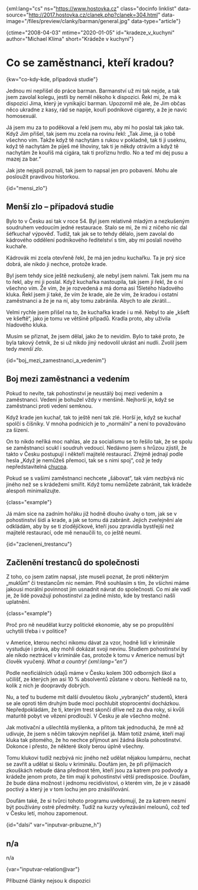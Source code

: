 
{xml:lang="cs" ns="https://www.hostovka.cz" class="docinfo linklist" data-source="http://2017.hostovka.cz/clanek.php?clanek=304.html" data-image="/files/preview/clanky/barman/general.jpg" data-type="article"}

{ctime="2008-04-03" mtime="2020-01-05" id="kradeze\_v\_kuchyni" author="Michael Klíma" short="Krádeže v kuchyni"}

# Co se zaměstnanci, kteří kradou?

<!-- generated attribute kw by user_udpatekw.sh on 2020-05-12, do not edit -->

{kw="co-kdy-kde, případová studie"}

Jednou mi nepřišel do práce barman. Barmanství už mi tak nejde, a tak jsem zavolal kolegu, jestli by neměl někoho k dispozici. Řekl mi, že má k dispozici Jima, který je vynikající barman. Upozornil mě ale, že Jim občas něco ukradne z kasy, rád se napije, kouří podnikové cigarety, a že je navíc homosexuál.

Já jsem mu za to poděkoval a řekl jsem mu, aby mi ho poslal tak jako tak. Když Jim přišel, tak jsem mu zcela na rovinu řekl: „Tak Jime, já o tobě všechno vím. Takže když tě nachytám s rukou v pokladně, tak ti ji useknu, když tě nachytám že piješ mé lihoviny, tak ti je někdy otrávím a když tě nachytám že kouříš má cigára, tak ti proříznu hrdlo. No a teď mi dej pusu a mazej za bar.“

Jak jste nejspíš poznali, tak jsem to napsal jen pro pobavení. Mohu ale posloužit pravdivou historkou.

{id="mensi_zlo"}

## Menší zlo – případová studie

Bylo to v Česku asi tak v roce 54. Byl jsem relativně mladým a nezkušeným soudruhem vedoucím jedné restaurace. Stalo se mi, že mi z ničeho nic dal šéfkuchař výpověď. Tudíž, tak jak se to tehdy dělalo, jsem zavolal do kádrového oddělení podnikového ředitelství s tím, aby mi poslali nového kuchaře.

Kádrovák mi zcela otevřeně řekl, že má jen jednu kuchařku. Ta je prý sice dobrá, ale nikdo ji nechce, protože krade.

Byl jsem tehdy sice ještě nezkušený, ale nebyl jsem naivní. Tak jsem mu na to řekl, aby mi ji poslal. Když kuchařka nastoupila, tak jsem jí řekl, že o ní všechno vím. Že vím, že je rozvedená a má doma asi 15letého hladového kluka. Řekl jsem jí také, že vím že krade, ale že vím, že kradou i ostatní zaměstnanci a že je na ní, aby tomu zabránila. Abych to ale zkrátil…

Velmi rychle jsem přišel na to, že kuchařka krade i u mě. Nebyl to ale „kšeft ve kšeftě“, jako je tomu ve většině případů. Kradla proto, aby uživila hladového kluka.

Musím se přiznat, že jsem dělal, jako že to nevidím. Bylo to také proto, že byla takový četník, že si už nikdo jiný nedovolil ukrást ani nudli. Zvolil jsem tedy _menší zlo_.

{id="boj\_mezi\_zamestnanci\_a\_vedenim"}

## Boj mezi zaměstnanci a vedením

Pokud to nevíte, tak pohostinství je neustálý boj mezi vedením a zaměstnanci. Vedení je bohužel vždy v menšině. Nejhorší je, když se zaměstnanci proti vedení semknou.

Když krade jen kuchař, tak to ještě není tak zlé. Horší je, když se kuchař spolčí s číšníky. V mnoha podnicích je to „normální“ a není to považováno za šizení.

On to nikdo neříká moc nahlas, ale za socialismu se to řešilo tak, že se spolu se zaměstnanci scukl i soudruh vedoucí. Nedávno jsem s hrůzou zjistil, že takto v Česku postupují i někteří majitelé restaurací. Zřejmě jednají podle hesla „Když je nemůžeš přemoci, tak se s nimi spoj“, což je tedy nepředstavitelná [chucpa][1].

Pokud se s vašimi zaměstnanci nechcete „šábovat“, tak vám nezbývá nic jiného než se s krádežemi smířit. Když tomu nemůžete zabránit, tak krádeže alespoň minimalizujte.

{class="example"}

Já mám sice na zadním hořáku již hodně dlouho úvahy o tom, jak se v pohostinství šidí a krade, a jak se tomu dá zabránit. Jejich zveřejnění ale odkládám, aby by se ti zlodějíčkové, kteří jsou zpravidla bystřejší než majitelé restaurací, ode mě nenaučili to, co ještě neumí.

{id="zacleneni_trestancu"}

## Začlenění trestanců do společnosti

Z toho, co jsem zatím napsal, jste museli poznat, že proti některým „muklům“ či trestancům nic nemám. Plně souhlasím s tím, že všichni máme jakousi morální povinnost jim usnadnit návrat do společnosti. Co mi ale vadí je, že lidé považují pohostinství za jediné místo, kde by trestanci našli uplatnění.

{class="example"}

Proč pro ně neudělat kurzy politické ekonomie, aby se po propuštění uchytili třeba i v politice?

v Americe, kterou nechci nikomu dávat za vzor, hodně lidí v kriminále vystuduje i práva, aby mohli dokázat svoji nevinu. Studiem pohostinství by ale nikdo neztrácel v kriminále čas, protože k tomu v Americe nemusí být člověk vyučený. _What a country! {xml:lang="en"}_

Podle neoficiálních údajů máme v Česku kolem 300 odborných škol a učilišť, ze kterých jen asi 10 % absolventů zůstane v oboru. Nehledě na to, kolik z nich je doopravdy dobrých.

Nu, a teď tu budeme mít další dvouletou školu „vybraných“ studentů, která se ale oproti těm druhým bude moci pochlubit stoprocentní docházkou. Nepředpokládám, že ti, kterým trest skončí dříve než za dva roky, si kvůli maturitě pobyt ve vězení prodlouží. V Česku je ale všechno možné.

Jak motivační a ušlechtilá myšlenka, a přitom tak jednoduchá, že mně až udivuje, že jsem s něčím takovým nepřišel já. Mám totiž známé, kteří mají kluka tak pitomého, že ho nechce přijmout ani žádná škola pohostinství. Dokonce i přesto, že některé školy berou úplně všechny.

Tomu klukovi tudíž nezbývá nic jiného než udělat nějakou lumpárnu, nechat se zavřít a udělat si školu v kriminálu. Doufám jen, že při přijímacích zkouškách nebude dána přednost těm, kteří jsou za katrem pro podvody a krádeže jenom proto, že tím mají k pohostinství větší predisposice. Doufám, že bude dána možnost i jednomu recidivistovi, o kterém vím, že je v zásadě poctivý a který je v tom lochu jen pro znásilňování.

Doufám také, že si tvůrci tohoto programu uvědomují, že za katrem nesmí být používány ostré předměty. Tudíž na kurzy vyřezávání melounů, což teď v Česku letí, mohou zapomenout.

{id="dalsi" var="inputvar-pribuzne_h"}

## n/a

n/a

{var="inputvar-relation@var"}

Příbuzné články nejsou k dispozici

 [1]: chucpa

